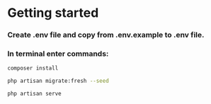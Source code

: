 # Getting started

### Create .env file and copy from .env.example to .env file.

### In terminal enter commands:
```bash
composer install

php artisan migrate:fresh --seed

php artisan serve
```


